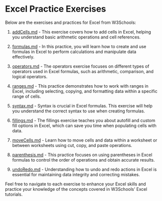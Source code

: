 # Excel Practice Exercises

Below are the exercises and practices for Excel from W3Schools:

1. [addCells.md](addCells.md) - This exercise covers how to add cells in Excel, helping you understand basic arithmetic operations and cell references.

2. [formulas.md](formulas.md) - In this practice, you will learn how to create and use formulas in Excel to perform calculations and manipulate data effectively.

3. [operators.md](operators.md) - The operators exercise focuses on different types of operators used in Excel formulas, such as arithmetic, comparison, and logical operators.

4. [ranges.md](ranges.md) - This practice demonstrates how to work with ranges in Excel, including selecting, copying, and formatting data within a specific range of cells.

5. [syntax.md](syntax.md) - Syntax is crucial in Excel formulas. This exercise will help you understand the correct syntax to use when creating formulas.

6. [fillings.md](fillings.md) - The fillings exercise teaches you about autofill and custom fill options in Excel, which can save you time when populating cells with data.

7. [moveCells.md](moveCells.md) - Learn how to move cells and data within a worksheet or between worksheets using cut, copy, and paste operations.

8. [parenthesis.md](parenthesis.md) - This practice focuses on using parentheses in Excel formulas to control the order of operations and obtain accurate results.

9. [undoRedo.md](undoRedo.md) - Understanding how to undo and redo actions in Excel is essential for maintaining data integrity and correcting mistakes.

Feel free to navigate to each exercise to enhance your Excel skills and practice your knowledge of the concepts covered in W3Schools' Excel tutorials.
